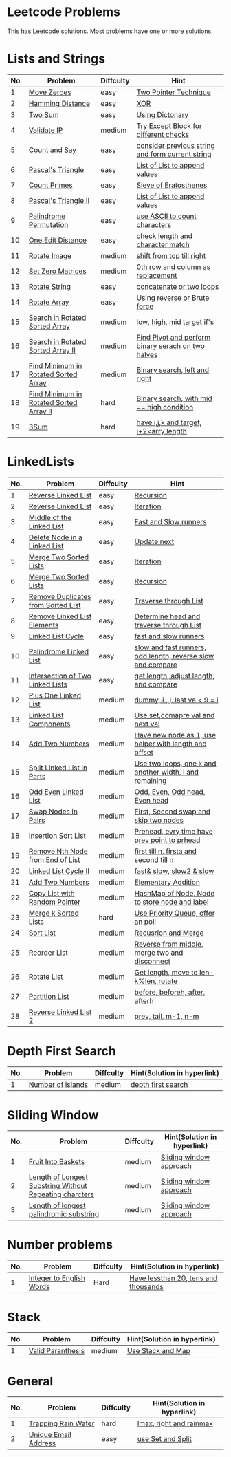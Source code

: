 # Leetcode Problems
This has Leetcode solutions. Most problems have one or more solutions.

# Lists and Strings
No. | Problem | Diffculty | Hint
--- | --- | --- | ---
1 |	[Move Zeroes](https://leetcode.com/problems/move-zeroes/description/) | easy | [Two Pointer Technique](https://github.com/nir20ane/Python/blob/master/leetcode/Lists_and_Strings/movezeroes.py)
2 |	[Hamming Distance](https://leetcode.com/problems/hamming-distance/description/) | easy | [XOR](https://github.com/nir20ane/Python/blob/master/leetcode/Lists_and_Strings/hammingdistance.py)
3 |	[Two Sum](https://leetcode.com/problems/two-sum/description/) | easy | [Using Dictonary](https://github.com/nir20ane/Python/blob/master/leetcode/Lists_and_Strings/two_sum.py)
4 | [Validate IP](https://leetcode.com/problems/validate-ip-address/description/) | medium | [Try Except Block for different checks](https://github.com/nir20ane/Python/blob/master/leetcode/Lists_and_Strings/validateIP.py)
5 | [Count and Say](https://leetcode.com/problems/count-and-say/description/) | easy | [consider previous string and form current string](https://github.com/nir20ane/Python/blob/master/leetcode/Lists_and_Strings/count_and_say.py)
6 | [Pascal's Triangle](https://leetcode.com/problems/pascals-triangle/description/) | easy | [List of List to append values](https://github.com/nir20ane/Python/blob/master/leetcode/Lists_and_Strings/pascal_triangle.py)
7 | [Count Primes](https://leetcode.com/problems/count-primes/description/) | easy | [Sieve of Eratosthenes](https://github.com/nir20ane/Python/blob/master/leetcode/Lists_and_Strings/Count_Primes.py)
8 | [Pascal's Triangle II](https://leetcode.com/problems/pascals-triangle-ii/description/) | easy | [List of List to append values](https://github.com/nir20ane/Python/blob/master/leetcode/Lists_and_Strings/pascal_triangleII.py)
9 | [Palindrome Permutation](https://leetcode.com/problems/palindrome-permutation/description/) | easy | [use ASCII to count characters](https://github.com/nir20ane/Python/blob/master/leetcode/Lists_and_Strings/CanPermutePalindrome.py)
10 | [One Edit Distance](https://leetcode.com/problems/one-edit-distance/\/description/) | easy | [check length and character match](https://github.com/nir20ane/Python/blob/master/leetcode/Lists_and_Strings/OneEditDistance.py)
11 | [Rotate Image](https://leetcode.com/problems/rotate-image/description/) | medium | [shift from top till right](https://github.com/nir20ane/Python/blob/master/leetcode/Lists_and_Strings/RotateImage.py)
12 | [Set Zero Matrices](https://leetcode.com/problems/set-matrix-zeroes/description/) | medium | [0th row and column as replacement](https://github.com/nir20ane/Python/blob/master/leetcode/Lists_and_Strings/SetZeroMatrices.py)
13 | [Rotate String](https://leetcode.com/problems/rotate-string/description/) | easy | [concatenate or two loops](https://github.com/nir20ane/Python/blob/master/leetcode/Lists_and_Strings/RotateString.py)
14 | [Rotate Array](https://leetcode.com/problems/rotate-array/description) | easy | [Using reverse or Brute force](https://github.com/nir20ane/Python/blob/master/leetcode/Lists_and_Strings/RotateArray.py)
15 | [Search in Rotated Sorted Array](https://leetcode.com/problems/search-in-rotated-sorted-array/description) | medium | [low, high, mid target if's](https://github.com/nir20ane/Python/blob/master/leetcode/Lists_and_Strings/SearchinRotList.py)
16 | [ Search in Rotated Sorted Array II](https://leetcode.com/problems/search-in-rotated-sorted-array-ii/description) | medium | [Find Pivot and perform binary serach on two halves](https://github.com/nir20ane/Python/blob/master/leetcode/Lists_and_Strings/SortRotList2.py)
17 | [Find Minimum in Rotated Sorted Array](https://leetcode.com/problems/find-minimum-in-rotated-sorted-array/description) | medium | [Binary search, left and right](https://github.com/nir20ane/Python/blob/master/leetcode/Lists_and_Strings/SearchMinSortArray.py)
18 | [ Find Minimum in Rotated Sorted Array II](https://leetcode.com/problems/find-minimum-in-rotated-sorted-array-ii/description) | hard | [Binary search, with mid == high condition](https://github.com/nir20ane/Python/blob/master/leetcode/Lists_and_Strings/SearchMinSortArray2.py)
19 | [3Sum](https://leetcode.com/problems/3sum/description) | hard | [have i,j,k and target, i+2<arry.length](https://github.com/nir20ane/Python/blob/master/leetcode/Lists_and_Strings/ThreeSum.py)


# LinkedLists
No. | Problem | Diffculty | Hint
--- | --- | --- | ---
1 | [Reverse Linked List](https://leetcode.com/problems/reverse-linked-list/description) | easy | [Recursion](https://github.com/nir20ane/Python/blob/master/leetcode/LinkedLists/ReverseLinkedList_Recursion.py)
2 | [Reverse Linked List](https://leetcode.com/problems/reverse-linked-list/description) | easy | [Iteration](https://github.com/nir20ane/Python/blob/master/leetcode/LinkedLists/ReverseLinkedList_Iteration.py)
3 | [Middle of the Linked List](https://leetcode.com/problems/middle-of-the-linked-list/description) | easy | [Fast and Slow runners](https://github.com/nir20ane/Python/blob/master/leetcode/LinkedLists/MiddleofLinkedList.py)
4 | [Delete Node in a Linked List](https://leetcode.com/problems/delete-node-in-a-linked-list/description) | easy | [Update next](https://github.com/nir20ane/Python/blob/master/leetcode/LinkedLists/DeleteNodefromList.py)
5 | [Merge Two Sorted Lists](https://leetcode.com/problems/merge-two-sorted-lists/description) | easy | [Iteration](https://github.com/nir20ane/Python/blob/master/leetcode/LinkedLists/MergeTwoSortedListsIteration.py)
6 | [Merge Two Sorted Lists](https://leetcode.com/problems/merge-two-sorted-lists/description) | easy | [Recursion](https://github.com/nir20ane/Python/blob/master/leetcode/LinkedLists/MergeTwoSortedListsRecursion.py)
7 | [Remove Duplicates from Sorted List](https://leetcode.com/problems/remove-duplicates-from-sorted-list/description) | easy | [Traverse through List](https://github.com/nir20ane/Python/blob/master/leetcode/LinkedLists/RemoveDuplicatesfromSortedList.py)
8 | [Remove Linked List Elements](https://leetcode.com/problems/remove-linked-list-elements//description) | easy | [Determine head and traverse through List](https://github.com/nir20ane/Python/blob/master/leetcode/LinkedLists/RemoveLinkedListElements.py)
9 | [Linked List Cycle](https://leetcode.com/problems/linked-list-cycle/description) | easy | [fast and slow runners](https://github.com/nir20ane/Python/blob/master/leetcode/LinkedLists/LinkedListCycle.py)
10 | [Palindrome Linked List](https://leetcode.com/problems/palindrome-linked-list/description) | easy | [slow and fast runners, odd length, reverse slow and compare](https://github.com/nir20ane/Python/blob/master/leetcode/LinkedLists/PalindromeLinkedList.py)
11 | [Intersection of Two Linked Lists](https://leetcode.com/problems/intersection-of-two-linked-lists/description) | easy | [get length, adjust length, and compare](https://github.com/nir20ane/Python/blob/master/leetcode/LinkedLists/IntersectionofLinkedList.py)
12 | [Plus One Linked List](https://leetcode.com/problems/plus-one-linked-list/description) | medium | [dummy, i , j, last va < 9 = i](https://github.com/nir20ane/Python/blob/master/leetcode/LinkedLists/PlusOneLinkedList.py)
13 | [Linked List Components](https://leetcode.com/problems/linked-list-components/description) | medium | [Use set,comapre val and next val](https://github.com/nir20ane/Python/blob/master/leetcode/LinkedLists/LinkedListComponents.py)
14 | [Add Two Numbers](https://leetcode.com/problems/add-two-numbers-ii/description) | medium | [Have new node as 1, use helper with length and offset](https://github.com/nir20ane/Python/blob/master/leetcode/LinkedLists/AddTwoNumbers.py)
15 | [Split Linked List in Parts](https://leetcode.com/problems/split-linked-list-in-parts/description) | medium | [Use two loops, one k and another width, i and remaining](https://github.com/nir20ane/Python/blob/master/leetcode/LinkedLists/SplitLinkedListinParts.py)
16 | [Odd Even Linked List](https://leetcode.com/problems/odd-even-linked-list/description) | medium | [Odd, Even, Odd head, Even head](https://github.com/nir20ane/Python/blob/master/leetcode/LinkedLists/OddEvenLinkedList.py)
17 | [Swap Nodes in Pairs](https://leetcode.com/problems/swap-nodes-in-pairs/description) | medium | [First, Second swap and skip two nodes](https://github.com/nir20ane/Python/blob/master/leetcode/LinkedLists/SwapNodesinPairs.py)
18 | [Insertion Sort List](https://leetcode.com/problems/insertion-sort-list/description) | medium | [Prehead, evry time have prev point to prhead](https://github.com/nir20ane/Python/blob/master/leetcode/LinkedLists/InsertionSort.py)
19 | [Remove Nth Node from End of List](https://leetcode.com/problems/remove-nth-node-from-end-of-list/description) | medium | [first till n, firsta and second till n](https://github.com/nir20ane/Python/blob/master/leetcode/LinkedLists/RemoveNthfromEnd.py)
20 | [Linked List Cycle II](https://leetcode.com/problems/linked-list-cycle-ii/description) | medium | [fast& slow, slow2 & slow](https://github.com/nir20ane/Python/blob/master/leetcode/LinkedLists/LinkedListCycleII.py)
21 | [Add Two Numbers](https://leetcode.com/problems/add-two-numbers/description/) | medium | [Elementary Addition](https://github.com/nir20ane/Python/blob/master/leetcode/LinkedLists/Addtwonumberslc.py)
22 | [Copy List with Random Pointer](https://leetcode.com/problems/copy-list-with-random-pointer/description) | medium | [HashMap of Node, Node to store node and label](https://github.com/nir20ane/Python/blob/master/leetcode/LinkedLists/CopyWithRandomPointer.py)
23 | [Merge k Sorted Lists](https://leetcode.com/problems/merge-k-sorted-lists/description) | hard | [Use Priority Queue, offer an poll](https://github.com/nir20ane/Python/blob/master/leetcode/LinkedLists/MergeKLinkedLists.py)
24 | [Sort List](https://leetcode.com/problems/sort-list/description) | medium | [Recusrion and Merge](https://github.com/nir20ane/Python/blob/master/leetcode/LinkedLists/SortList.py)
25 | [Reorder List](https://leetcode.com/problems/reorder-list/description/) | medium | [Reverse from middle, merge two and disconnect](https://github.com/nir20ane/Python/blob/master/leetcode/LinkedLists/ReOrderList.py)
26 | [Rotate List](https://leetcode.com/problems/rotate-list/description/) | medium | [Get length, move to len-k%len, rotate](https://github.com/nir20ane/Python/blob/master/leetcode/LinkedLists/RotateList.py)
27 | [Partition List](https://leetcode.com/problems/partition-list/description) | medium | [before, beforeh, after, afterh](https://github.com/nir20ane/Python/blob/master/leetcode/LinkedLists/PartitionList.py)
28 | [Reverse Linked List 2](https://leetcode.com/problems/reverse-linked-list-ii/description/) | medium | [prev, tail, m-1, n-m](https://github.com/nir20ane/Python/blob/master/leetcode/LinkedLists/ReverseLinkedListII.py)

# Depth First Search
No. | Problem | Diffculty | Hint(Solution in hyperlink)
--- | ------- | --- | ---
1 | [Number of islands](https://leetcode.com/problems/number-of-islands/description) | medium | [depth first search](https://github.com/nir20ane/Python/blob/master/leetcode/NumberofIslands.py)

# Sliding Window
No. | Problem | Diffculty | Hint(Solution in hyperlink)
--- | ------- | --- | ---
1 | [Fruit Into Baskets](https://leetcode.com/problems/fruit-into-baskets/description) | medium | [Sliding window approach](https://github.com/nir20ane/Python/blob/master/leetcode/FruitBaskets.py)
2 | [Length of Longest Substring Without Repeating charcters](https://leetcode.com/problems/longest-substring-without-repeating-characters/description) | medium | [Sliding window approach](https://github.com/nir20ane/Python/blob/master/leetcode/LengthofLongestSubstring.py)
3 | [Length of longest palindromic substring](https://leetcode.com/problems/longest-palindromic-substring/description) | medium | [Sliding window approach](https://github.com/nir20ane/Python/blob/master/leetcode/LongestPalindromicSubstring.py)

# Number problems
No. | Problem | Diffculty | Hint(Solution in hyperlink)
--- | ------- | --- | ---
1 | [Integer to English Words](https://leetcode.com/problems/integer-to-english-words/description) | Hard | [Have lessthan 20, tens and thousands](https://github.com/nir20ane/Python/blob/master/leetcode/IntegertoEnglishWords.py)

# Stack
No. | Problem | Diffculty | Hint(Solution in hyperlink)
--- | ------- | --- | ---
1 | [Valid Paranthesis](https://leetcode.com/problems/valid-parentheses/description) | medium | [Use Stack and Map](https://github.com/nir20ane/Python/blob/master/leetcode/Stack/ValidParanthesis.py)

# General
No. | Problem | Diffculty | Hint(Solution in hyperlink)
--- | ------- | --- | ---
1 | [Trapping Rain Water](https://leetcode.com/problems/trapping-rain-water/description) | hard | [lmax, right and rainmax](https://github.com/nir20ane/Python/blob/master/leetcode/TrappingRainWater.py)
2 | [Unique Email Address](https://leetcode.com/problems/unique-email-addresses/description) | easy | [use Set and Split](https://github.com/nir20ane/Python/blob/master/leetcode/UniqueEmailAddress.py)
